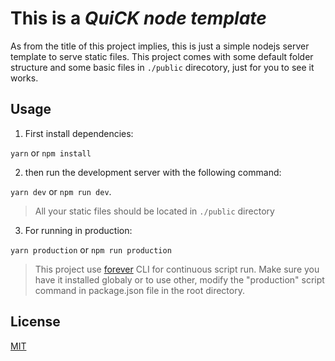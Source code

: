 # This is a _QuiCK node template_

As from the title of this project implies, this is just a simple nodejs server template to serve static files.
This project comes with some default folder structure and some basic files in `./public` direcotory, just for you to see it works.

## Usage

1. First install dependencies:

`yarn` or `npm install`

2. then run the development server with the following command:

`yarn dev` or `npm run dev`.

> All your static files should be located in `./public` directory

3. For running in production:

`yarn production` or `npm run production`

> This project use [forever](https://github.com/foreverjs/forever#readme) CLI for continuous script run.
> Make sure you have it installed globaly or to use other, modify the "production" script command in package.json file in the root directory.

## License

[MIT](https://opensource.org/licenses/MIT)
